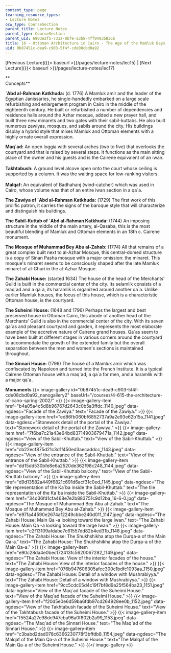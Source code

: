 ```yaml
---
content_type: page
learning_resource_types:
- Lecture Notes
ocw_type: CourseSection
parent_title: Lecture Notes
parent_type: CourseSection
parent_uid: 6903e2f5-731a-0bfe-a3b8-4ff0493b836b
title: 16 - Ottoman Architecture in Cairo - The Age of the Mamluk Beys
uid: 0b87451c-dea9-c903-5f4f-cde08cbd0a92
---
```


[Previous Lecture]({{< baseurl >}}/pages/lecture-notes/lec15) | [Next Lecture]({{< baseurl >}}/pages/lecture-notes/lec17)

**  
Concepts**

**&grave;Abd al-Rahman Katkhuda:** (d. 1776) A Mamluk amir and the leader of the Egyptian Janissaries, he single-handedly embarked on a large scale refurbishing and enlargement program in Cairo in the middle of the eighteenth century. He built or refurbished a number of dependencies and residence halls around the Azhar mosque, added a new prayer hall, and built three new minarets and two gates with their sabil-kuttabs. He also built numerous zawiyas, mosques, and sabils around the city. His buildings display a hybrid style that mixes Mamluk and Ottoman elements with a highly ornate overall expression.

**Maq&grave;ad:** An open loggia with several arches (two to five) that overlooks the courtyard and that is raised by several steps. It functions as the main sitting place of the owner and his guests and is the Cairene equivalent of an iwan.  
       
**Takhtabush:** A ground level alcove open onto the court whose ceiling is supported by a column. It was the waiting space for low-ranking visitors.  
       
**Malqaf:** An equivalent of Badhahanj (wind-catcher) which was used in Cairo, whose volume was that of an entire iwan section in a qa&grave;a.

**The Zawiya of &grave;Abd al-Rahman Katkhuda:** (1729) The first work of this prolific patron, it carries the signs of the baroque style that will characterize and distinguish his buildings.

**The Sabil-Kuttab of &grave;Abd al-Rahman Katkhuda:** (1744) An imposing structure in the middle of the main artery, al-Qasaba, this is the most beautiful blending of Mamluk and Ottoman elements in an 18th c. Cairene monument.

**The Mosque of Muhammad Bey Abu al-Zahab:** (1774) All that remains of a great complex built next to al-Azhar Mosque, this central-domed structure is a copy of Sinan Pasha mosque with a major omission: the minaret. This mosque's minaret seems to be consciously shaped after the late Mamluk minaret of al-Ghuri in the al-Azhar Mosque.

**The Zahabi House:** (started 1634) The house of the head of the Merchants' Guild is built in the commercial center of the city. Its selamlik consists of a maq&grave;ad and a qa&grave;a, its haramlik is organized around another qa&grave;a. Unlike earlier Mamluk houses, the focus of this house, which is a characteristic Ottoman house, is the courtyard.

**The Suheimi House:** (1648 and 1796) Perhaps the largest and best preserved house in Ottoman Cairo, this abode of another head of the Merchants' Guild is also in the commercial center of the city. With its seven qa&grave;as and pleasant courtyard and garden, it represents the most elaborate example of the accretive nature of Cairene grand houses. Qa&grave;as seem to have been built at different stages in various corners around the courtyard to accommodate the growth of the extended family but the overall separation between the men and women's sections is maintained throughout.

**The Sinnari House:** (1798) The house of a Mamluk amir which was confiscated by Napoleon and turned into the French Institute. It is a typical Cairene Ottoman house with a maq&grave;ad, a qa&grave;a for men, and a haramlik with a major qa&grave;a.

**Monuments**
{{< image-gallery id="0b87451c-dea9-c903-5f4f-cde08cbd0a92_nanogallery2" baseUrl="/courses/4-615-the-architecture-of-cairo-spring-2002/" >}}
{{< image-gallery-item href="b4a05a4c5d8b96767d2643c0b5a3ffdc_1140.jpeg" data-ngdesc="Facade of the Zawiya." text="Facade of the Zawiya." >}}
{{< image-gallery-item href="ed86fb060bf6852737a9a2e93e62b15a_1141.jpeg" data-ngdesc="Stonework detail of the portal of the Zawiya." text="Stonework detail of the portal of the Zawiya." >}}
{{< image-gallery-item href="7f6ba7c21a43e64bd83714903679471a_1142.jpeg" data-ngdesc="View of the Sabil-Khuttab." text="View of the Sabil-Khuttab." >}}
{{< image-gallery-item href="cb22ecf875d21c3d1f450ed3aecaddcc_1143.jpeg" data-ngdesc="View of the entrance of the Sabil-Khuttab." text="View of the entrance of the Sabil-Khuttab." >}}
{{< image-gallery-item href="dd15dd530bfe8e6a2520de362f98c248_1144.jpeg" data-ngdesc="View of the Sabil-Khuttab balcony." text="View of the Sabil-Khuttab balcony." >}}
{{< image-gallery-item href="d9d13582a449f6821c691d6acf31c0ed_1145.jpeg" data-ngdesc="The tile representation of the Ka&grave;ba inside the Sabil-Khuttab." text="The tile representation of the Ka&grave;ba inside the Sabil-Khuttab." >}}
{{< image-gallery-item href="34d36fd1cfa468e7e2b883751c9d12ba_16-6-0.jpg" data-ngdesc="The Mosque of Muhammad Bey Abu al-Zahab." text="The Mosque of Muhammad Bey Abu al-Zahab." >}}
{{< image-gallery-item href="e97fa44590e2674af2249cbbe240d011_1147.jpeg" data-ngdesc="The Zahabi House: Main Qa -a looking toward the large Iwan." text="The Zahabi House: Main Qa -a looking toward the large Iwan." >}}
{{< image-gallery-item href="c2f13109afdabe7c61557dd82b4ed31b_1148.jpeg" data-ngdesc="The Zahabi House: The Shukhshikha atop the Durqa-a of the Main Qa-a." text="The Zahabi House: The Shukhshikha atop the Durqa-a of the Main Qa-a." >}}
{{< image-gallery-item href="e90c28da4e0bec172413fc5620067282_1149.jpeg" data-ngdesc="The Zahabi House: View of the interior facades of the house." text="The Zahabi House: View of the interior facades of the house." >}}
{{< image-gallery-item href="076b947606305afcc300c1bdfc1093aa_1150.jpeg" data-ngdesc="The Zahabi House: Detail of a window with Mushrabiyya." text="The Zahabi House: Detail of a window with Mushrabiyya." >}}
{{< image-gallery-item href="9cc5cdc05d4c19f7bf8d9a25f564ba23_1151.jpeg" data-ngdesc="View of the Maq&grave;ad facade of the Suheimi House." text="View of the Maq&grave;ad facade of the Suheimi House." >}}
{{< image-gallery-item href="f20d5e0e6d59ba6fdb97cd264928ee0b_1152.jpeg" data-ngdesc="View of the Takhtabush facade of the Suheimi House." text="View of the Takhtabush facade of the Suheimi House." >}}
{{< image-gallery-item href="f5524a27e98dc947cba96a0f802b2a99_1153.jpeg" data-ngdesc="The Maq&grave;ad of the Sinnari House." text="The Maq&grave;ad of the Sinnari House." >}}
{{< image-gallery-item href="c3babd2dad078c6366230778f3bffdb8_1154.jpeg" data-ngdesc="The Malqaf of the Main Qa-a of the Suheimi House." text="The Malqaf of the Main Qa-a of the Suheimi House." >}}
{{</ image-gallery >}}